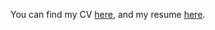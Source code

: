 You can find my CV [here](https://github.com/angrymanxiii/angrymanxiii.github.io/blob/0b69501fabaef59e1ae95b7317a8dcf527d4ec42/_uploads/Konduri_academic_cv.pdf), and my resume [here](https://github.com/angrymanxiii/angrymanxiii.github.io/blob/0b69501fabaef59e1ae95b7317a8dcf527d4ec42/_uploads/Konduri_tech_resume.pdf).
